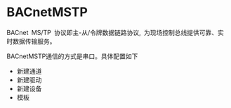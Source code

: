 # BACnetMSTP

BACnet MS/TP 协议即主-从/令牌数据链路协议, 为现场控制总线提供可靠、实时数据传输服务。

BACnetMSTP通信的方式是串口。具体配置如下

- 新建通道
- 新建驱动
- 新建设备
- 模板